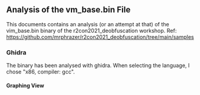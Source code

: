 ## Analysis of the vm_base.bin File

This documents contains an analysis (or an attempt at that) of the vim_base.bin binary of the r2con2021_deobfuscation workshop.
Ref: https://github.com/mrphrazer/r2con2021_deobfuscation/tree/main/samples

### Ghidra
The binary has been analysed with ghidra. When selecting the language, I chose "x86, compiler: gcc".
#### Graphing View
